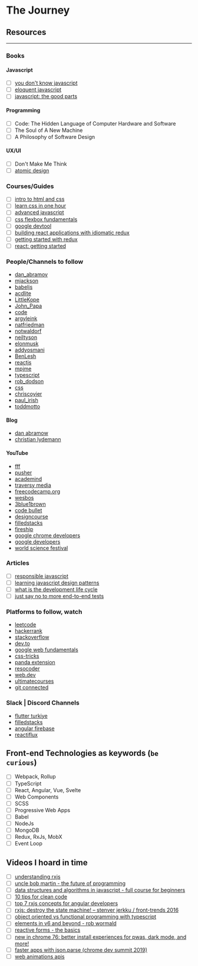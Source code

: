# The Journey

## Resources

---

### Books

#### Javascript

- [ ] [you don't know javascript](https://github.com/getify/You-Dont-Know-JS)
- [ ] [eloquent javascript](https://eloquentjavascript.net)
- [ ] [javascript: the good parts](https://github.com/petyakostova/IT-Books/blob/master/JavaScript/JavaScript%20The%20Good%20Parts%20-%20Douglas%20Crockford.pdf)

#### Programming

- [ ] Code: The Hidden Language of Computer Hardware and Software
- [ ] The Soul of A New Machine
- [ ] A Philosophy of Software Design

#### UX/UI

- [ ] Don't Make Me Think
- [ ] [atomic design](http://atomicdesign.bradfrost.com/)

### Courses/Guides

- [ ] [intro to html and css](https://classroom.udacity.com/courses/ud001)
- [ ] [learn css in one hour](https://www.freecodecamp.org/news/want-to-learn-css-heres-our-free-20-part-course-9fb3dcb0a971/)
- [ ] [advanced javascript](https://www.pluralsight.com/courses/advanced-javascript)
- [ ] [css flexbox fundamentals](https://www.pluralsight.com/courses/css-flexbox-fundamentals-2319)
- [ ] [google devtool](https://developers.google.com/web/tools/chrome-devtools)
- [ ] [building react applications with idiomatic redux](https://egghead.io/courses/building-react-applications-with-idiomatic-redux)
- [ ] [getting started with redux](https://egghead.io/courses/getting-started-with-redux)
- [ ] [react: getting started](https://app.pluralsight.com/library/courses/react-js-getting-started/table-of-contents)

### People/Channels to follow

- [dan_abramov](https://twitter.com/dan_abramov)
- [mjackson](https://twitter.com/mjackson)
- [babeljs](https://twitter.com/babeljs)
- [acdlite](https://twitter.com/acdlite)
- [LittleKope](https://twitter.com/LittleKope)
- [John_Papa](https://twitter.com/John_Papa)
- [code](https://twitter.com/code)
- [argyleink](https://twitter.com/argyleink)
- [natfriedman](https://twitter.com/natfriedman)
- [notwaldorf](https://twitter.com/notwaldorf)
- [neiltyson](https://twitter.com/neiltyson)
- [elonmusk](https://twitter.com/elonmusk)
- [addyosmani](https://twitter.com/addyosmani)
- [BenLesh](https://twitter.com/BenLesh)
- [reactjs](https://twitter.com/reactjs)
- [mpjme](https://twitter.com/mpjme)
- [typescript](https://twitter.com/typescript)
- [rob_dodson](https://twitter.com/rob_dodson)
- [css](https://twitter.com/css)
- [chriscoyier](https://twitter.com/chriscoyier)
- [paul_irish](https://twitter.com/paul_irish)
- [toddmotto](https://twitter.com/toddmotto)

#### Blog

- [dan abramow](https://overreacted.io)
- [christian lydemann](https://christianlydemann.com/blog/)

#### YouTube

- [fff](https://www.youtube.com/channel/UCO1cgjhGzsSYb1rsB4bFe4Q)
- [pusher](https://www.youtube.com/user/pusherapp)
- [academind](https://www.youtube.com/channel/UCSJbGtTlrDami-tDGPUV9-w)
- [traversy media](https://www.youtube.com/user/TechGuyWeb)
- [freecodecamp.org](https://www.youtube.com/channel/UC8butISFwT-Wl7EV0hUK0BQ)
- [wesbos](https://www.youtube.com/user/wesbos/)
- [3blue1brown](https://www.youtube.com/channel/UCYO_jab_esuFRV4b17AJtAw)
- [code bullet](https://www.youtube.com/channel/UC0e3QhIYukixgh5VVpKHH9Q)
- [designcourse](https://www.youtube.com/channel/UCVyRiMvfUNMA1UPlDPzG5Ow)
- [filledstacks](https://www.youtube.com/channel/UC2d0BYlqQCdF9lJfydl_02Q)
- [fireship](https://www.youtube.com/channel/UCsBjURrPoezykLs9EqgamOA)
- [google chrome developers](https://www.youtube.com/channel/UCnUYZLuoy1rq1aVMwx4aTzw)
- [google developers](https://www.youtube.com/channel/UC_x5XG1OV2P6uZZ5FSM9Ttw)
- [world science festival](https://www.youtube.com/channel/UCShHFwKyhcDo3g7hr4f1R8A)

### Articles

- [ ] [responsible javascript](https://alistapart.com/article/responsible-javascript-part-1/)
- [ ] [learning javascript design patterns](https://addyosmani.com/resources/essentialjsdesignpatterns/book/#designpatternsjavascript)
- [ ] [what is the development life cycle](https://airbrake.io/blog/sdlc/what-is-the-software-development-life-cycle)
- [ ] [just say no to more end-to-end tests](https://testing.googleblog.com/2015/04/just-say-no-to-more-end-to-end-tests.html)

### Platforms to follow, watch

- [leetcode](https://leetcode.com/)
- [hackerrank](https://www.hackerrank.com/)
- [stackoverflow](https://stackoverflow.com)
- [dev.to](https://dev.to)
- [google web fundamentals](https://developers.google.com/web/fundamentals)
- [css-tricks](https://css-tricks.com)
- [panda extension](https://usepanda.com)
- [resocoder](https://resocoder.com)
- [web.dev](https://web.dev)
- [ultimatecourses](https://ultimatecourses.com/)
- [git connected](https://levelup.gitconnected.com/)

### Slack | Discord Channels

- [flutter turkiye](https://fluttertrkiye.slack.com)
- [filledstacks](https://filledstacks.slack.com)
- [angular firebase](https://angularfirebase.slack.com)
- [reactiflux](https://discordapp.com/invite/reactiflux)

## Front-end Technologies as keywords (`be curious`)

- [ ] Webpack, Rollup
- [ ] TypeScript
- [ ] React, Angular, Vue, Svelte
- [ ] Web Components
- [ ] SCSS
- [ ] Progressive Web Apps
- [ ] Babel
- [ ] NodeJs
- [ ] MongoDB
- [ ] Redux, RxJs, MobX
- [ ] Event Loop

## Videos I hoard in time

- [ ] [understanding rxjs](https://www.youtube.com/playlist?list=PL55RiY5tL51pHpagYcrN9ubNLVXF8rGVi)
- [ ] [uncle bob martin - the future of programming](https://www.youtube.com/watch?v=ecIWPzGEbFc&list=PLG_gU2dL2M_hvbeXOyZR46Iqce5Nihye8&index=2)
- [ ] [data structures and algorithms in javascript - full course for beginners](https://www.youtube.com/watch?v=t2CEgPsws3U&list=PLG_gU2dL2M_hvbeXOyZR46Iqce5Nihye8&index=3)
- [ ] [10 tips for clean code](https://www.youtube.com/watch?v=UjhX2sVf0eg&list=PLG_gU2dL2M_hvbeXOyZR46Iqce5Nihye8&index=4)
- [ ] [top 7 rxjs concepts for angular developers](https://www.youtube.com/watch?v=65Us8NwmYf4&list=PLG_gU2dL2M_hvbeXOyZR46Iqce5Nihye8&index=7&t=8s)
- [ ] [rxjs: destroy the state machine! – stenver jerkku / front-trends 2016](https://www.youtube.com/watch?v=1abiJ9VBsDc&list=PLG_gU2dL2M_hvbeXOyZR46Iqce5Nihye8&index=11)
- [ ] [object oriented vs functional programming with typescript](https://www.youtube.com/watch?v=fsVL_xrYO0w&list=PLG_gU2dL2M_hvbeXOyZR46Iqce5Nihye8&index=12)
- [ ] [elements in v6 and beyond - rob wormald](https://www.youtube.com/watch?v=Z1gLFPLVJjY&list=PLG_gU2dL2M_hvbeXOyZR46Iqce5Nihye8&index=13)
- [ ] [reactive forms - the basics](https://www.youtube.com/watch?v=JeeUY6WaXiA&list=PLG_gU2dL2M_hvbeXOyZR46Iqce5Nihye8&index=14&t=0s)
- [ ] [new in chrome 76: better install experiences for pwas, dark mode, and more!](https://www.youtube.com/watch?v=I1nosVzVbB4&list=PLG_gU2dL2M_hvbeXOyZR46Iqce5Nihye8&index=17&t=0s)
- [ ] [faster apps with json.parse (chrome dev summit 2019)](https://www.youtube.com/watch?v=ff4fgQxPaO0&list=PLG_gU2dL2M_hvbeXOyZR46Iqce5Nihye8&index=26&t=0s)
- [ ] [web animations apis](https://www.youtube.com/watch?v=AGiTmjFHs8M&list=PLG_gU2dL2M_gIIA-t2fPATKX3v1ghVZ7k&index=2&t=0s)
